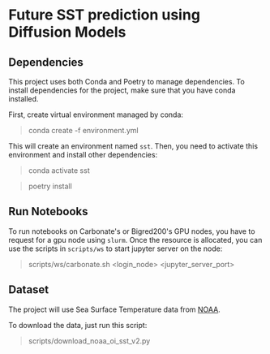 # Future SST prediction using Diffusion Models
## Dependencies

This project uses both Conda and Poetry to manage dependencies.
To install dependencies for the project, make sure that you have conda installed.

First, create virtual environment managed by conda:

> conda create -f environment.yml

This will create an environment named `sst`.
Then, you need to activate this environment and install other dependencies:

> conda activate sst

> poetry install

## Run Notebooks

To run notebooks on Carbonate's or Bigred200's GPU nodes,
you have to request for a gpu node using `slurm`.
Once the resource is allocated,
you can use the scripts in `scripts/ws` to start jupyter server on the node:

> scripts/ws/carbonate.sh <login_node> <jupyter_server_port>

## Dataset

The project will use Sea Surface Temperature data from [NOAA](https://psl.noaa.gov/data/gridded/data.noaa.oisst.v2.highres.html).

To download the data, just run this script:

> scripts/download_noaa_oi_sst_v2.py
